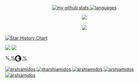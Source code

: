 
<!--
**smousavi05/smousavi05** is a ✨ _special_ ✨ repository because its `README.md` (this file) appears on your GitHub profile.

Here are some ideas to get you started:
-  Hi there 👋
- 🔭 I’m currently working on ...
- 🌱 I’m currently learning ...
- 👯 I’m looking to collaborate on ...
- 🤔 I’m looking for help with ...
- 💬 Ask me about ...
- 📫 How to reach me: ...
- 😄 Pronouns: ...
- ⚡ Fun fact: ...
-->


<a align="center" href="https://mostafamousavi.com">
    <p align="center">
    <img src="https://github-readme-stats.vercel.app/api?username=smousavi05&count_private=true&show_icons=true&theme=gotham" alt="my github stats" width="420"/>&nbsp;<img src="https://github-readme-stats.vercel.app/api/top-langs/?username=smousavi05&layout=compact&theme=gotham" alt="languages" height="165">
    </p>
</a>

<a align="center" href="https://github.com/smousavi05/EQTransformer">
    <p align="center">
    <!-- Change the `github-readme-stats.anuraghazra1.vercel.app` to `github-readme-stats.vercel.app`  -->
    <img src="https://github-readme-stats.vercel.app/api/pin/?username=smousavi05&repo=EQTransformer&theme=tokyonight" />
</a>    
<a align="center" href="https://github.com/smousavi05/STEAD">
    <p align="center">
    <!-- Change the `github-readme-stats.anuraghazra1.vercel.app` to `github-readme-stats.vercel.app`  -->
    <img src="https://github-readme-stats.vercel.app/api/pin/?username=smousavi05&repo=STEAD&theme=tokyonight" />
    </p>
</a>

</a>


[![Star History Chart](https://api.star-history.com/svg?repos=smousavi05/EQTransformer,smousavi05/STEAD,smousavi05/Unsupervised_Deep_Learning,smousavi05/MagNet,Denoising-BTwavelet,smousavi05/dl_seismology,smousavi05/Denoising-Custom,smousavi05/Denoising-NeighSTFT,AI4EPS/QuakeFlow,maihao14/BlocklyEQTransformer,AI4EPS/EQNet,AI4EPS/GaMMA,AI4EPS/DeepDenoiser=Date)](https://star-history.com/#AI4EPS/QuakeFlow&AI4EPS/EQNet&AI4EPS/GaMMA&AI4EPS/DeepDenoiser&maihao14/BlocklyEQTransformer&smousavi05/EQTransformer$smousavi05/STEAD$smousavi05/Unsupervised_Deep_Learning$smousavi05/MagNet$Denoising-BTwavelet$smousavi05/dl_seismology$smousavi05/Denoising-Custom$smousavi05/Denoising-NeighSTFT)

![](https://hit.yhype.me/github/profile?user_id=75299929)
![](https://komarev.com/ghpvc/?username=smousavi05&label=VIEWS)
</a>


%<a href="https://mostafamousavi.com" target="blank">
%<img align="center" src="https://raw.githubusercontent.com/iconic/open-iconic/master/svg/globe.svg" alt="@arshiamidos" height="20" width="20" />
%</a>

<a href="https://www.linkedin.com/in/s-mostafa-mousavi-9a906658" target="blank">
<img align="center" src="https://cdn.jsdelivr.net/npm/simple-icons@3.0.1/icons/linkedin.svg" alt="arshiamidos" height="20" width="20" />
</a>

<a href="https://scholar.google.com/citations?user=fcXLzLgAAAAJ&hl=en" target="blank">
<img align="center" src="https://cdn.jsdelivr.net/npm/simple-icons@3.0.1/icons/googlescholar.svg" alt="@arshiamidos" height="20" width="20" />
</a>

<a href="https://www.researchgate.net/profile/Smostafa_Mousavi" target="blank">
<img align="center" src="https://cdn.jsdelivr.net/npm/simple-icons@3.0.1/icons/researchgate.svg" alt="arshiamidos" height="20" width="20" />
</a>

<a href="https://www.webofscience.com/wos/author/record/194276" target="blank">
<img align="center" src="https://cdn.jsdelivr.net/npm/simple-icons@3.0.1/icons/publons.svg" alt="arshiamidos" height="20" width="20" />
</a>

<a href="https://twitter.com/smousavi05" target="blank">
<img align="center" src="https://cdn.jsdelivr.net/npm/simple-icons@3.0.1/icons/twitter.svg" alt="arshiamidos" height="20" width="20" />
</a>
    
</p>
